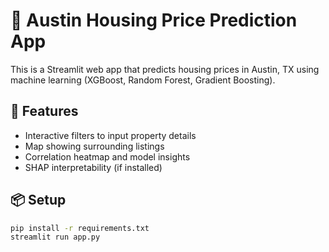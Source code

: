 # 🏡 Austin Housing Price Prediction App

This is a Streamlit web app that predicts housing prices in Austin, TX using machine learning (XGBoost, Random Forest, Gradient Boosting).

## 🚀 Features

- Interactive filters to input property details
- Map showing surrounding listings
- Correlation heatmap and model insights
- SHAP interpretability (if installed)

## 📦 Setup

```bash
pip install -r requirements.txt
streamlit run app.py